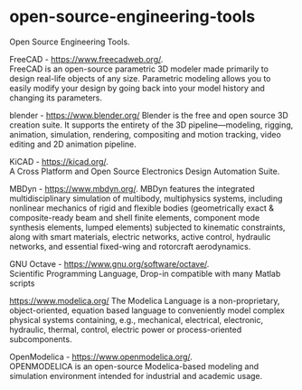 # open-source-engineering-tools
Open Source Engineering Tools.  
   
FreeCAD - https://www.freecadweb.org/.  
FreeCAD is an open-source parametric 3D modeler made primarily to design real-life objects of any size. Parametric modeling allows you to easily modify your design by going back into your model history and changing its parameters.   

blender - https://www.blender.org/
Blender is the free and open source 3D creation suite. It supports the entirety of the 3D pipeline—modeling, rigging, animation, simulation, rendering, compositing and motion tracking, video editing and 2D animation pipeline.

KiCAD - https://kicad.org/.  
A Cross Platform and Open Source Electronics Design Automation Suite.  

MBDyn - https://www.mbdyn.org/. 
MBDyn features the integrated multidisciplinary simulation of multibody, multiphysics systems, including nonlinear mechanics of rigid and flexible bodies (geometrically exact & composite-ready beam and shell finite elements, component mode synthesis elements, lumped elements) subjected to kinematic constraints, along with smart materials, electric networks, active control, hydraulic networks, and essential fixed-wing and rotorcraft aerodynamics.   

GNU Octave - https://www.gnu.org/software/octave/.  
Scientific Programming Language, Drop-in compatible with many Matlab scripts

https://www.modelica.org/ The Modelica Language is a non-proprietary, object-oriented, equation based language to conveniently model complex physical systems containing, e.g., mechanical, electrical, electronic, hydraulic, thermal, control, electric power or process-oriented subcomponents.   

OpenModelica - https://www.openmodelica.org/.  
OPENMODELICA is an open-source Modelica-based modeling and simulation environment intended for industrial and academic usage.
